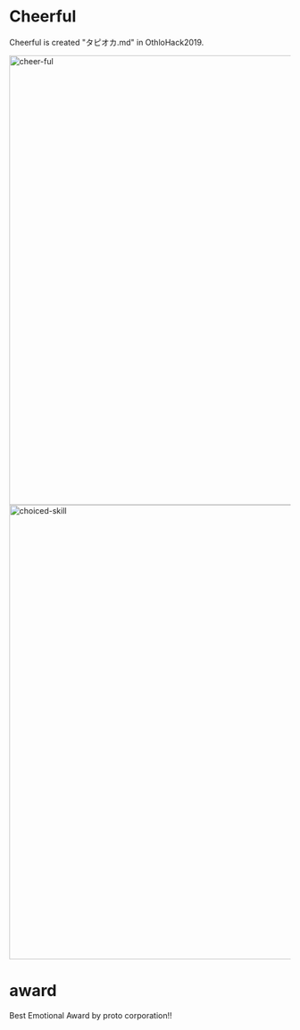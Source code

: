 # Cheerful

Cheerful is created "タピオカ.md" in OthloHack2019.

<img width="805" alt="cheer-ful" src="https://user-images.githubusercontent.com/36298285/68101749-8e18e080-ff12-11e9-8274-9f625d70c218.png" />

<img width="814" alt="choiced-skill" src="https://user-images.githubusercontent.com/36298285/68101790-c6b8ba00-ff12-11e9-8af1-9e3db9af52a6.png">


# award

Best Emotional Award by proto corporation!!
